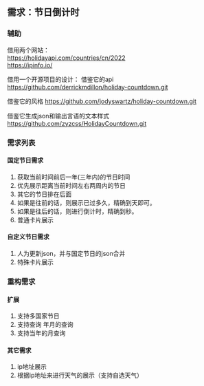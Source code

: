 
## 需求：节日倒计时


### 辅助

借用两个网站：  
https://holidayapi.com/countries/cn/2022  
https://ipinfo.io/  

借用一个开源项目的设计：
借鉴它的api  
https://github.com/derrickmdillon/holiday-countdown.git 

借鉴它的风格
https://github.com/jodyswartz/holiday-countdown.git 

借鉴它生成json和输出言语的文本样式
https://github.com/zyzcss/HolidayCountdown.git

### 需求列表

#### 国定节日需求
1. 获取当前时间前后一年(三年内)的节日时间
2. 优先展示距离当前时间左右两周内的节日
3. 其它的节日排在后面
4. 如果是往前的话，则展示已过多久，精确到天即可。
5. 如果是往后的话，则进行倒计时，精确到秒。
6. 普通卡片展示

#### 自定义节日需求
1. 人为更新json，并与国定节日的json合并
2. 特殊卡片展示

### 重构需求

#### 扩展

1. 支持多国家节日
2. 支持查询 年月的查询
3. 支持当年的月查询

#### 其它需求

1. ip地址展示
2. 根据ip地址来进行天气的展示（支持自选天气）